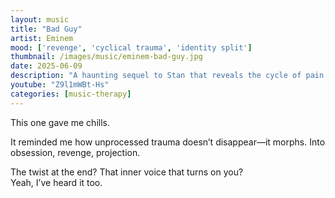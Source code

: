 ```yaml
---
layout: music
title: "Bad Guy"
artist: Eminem
mood: ['revenge', 'cyclical trauma', 'identity split']
thumbnail: /images/music/eminem-bad-guy.jpg
date: 2025-06-09
description: "A haunting sequel to Stan that reveals the cycle of pain and retaliation."
youtube: "Z9l1mWBt-Hs"
categories: [music-therapy]
---
```


This one gave me chills.

It reminded me how unprocessed trauma doesn’t disappear—it morphs. Into obsession, revenge, projection.

The twist at the end? That inner voice that turns on you?  
Yeah, I’ve heard it too.
